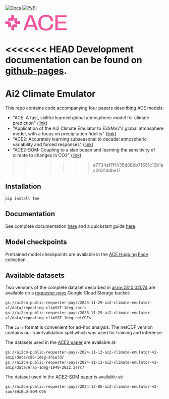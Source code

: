 [![Docs](https://readthedocs.org/projects/ai2-climate-emulator/badge/?version=latest)](https://ai2-climate-emulator.readthedocs.io/en/latest/)
[![PyPI](https://img.shields.io/pypi/v/fme.svg)](https://pypi.org/project/fme/)

<img src="ACE-logo.png" alt="Logo for the ACE Project" style="width: auto; height: 50px;">

<<<<<<< HEAD
Development documentation can be found on [github-pages](https://ai2cm.github.io/full-model/index.html).
=======
# Ai2 Climate Emulator
This repo contains code accompanying four papers describing ACE models:
- "ACE: A fast, skillful learned global atmospheric model for climate prediction" ([link](https://arxiv.org/abs/2310.02074))
- "Application of the Ai2 Climate Emulator to E3SMv2's global atmosphere model, with a focus on precipitation fidelity" ([link](https://agupubs.onlinelibrary.wiley.com/doi/full/10.1029/2024JH000136))
- "ACE2: Accurately learning subseasonal to decadal atmospheric variability and forced responses" ([link](https://arxiv.org/abs/2411.11268))
- "ACE2-SOM: Coupling to a slab ocean and learning the sensitivity of climate to changes in CO2" ([link](https://arxiv.org/abs/2412.04418))
>>>>>>> a7734af7f1435d88bb71651c10b1ac2031ddbe17

## Installation

```
pip install fme
```

## Documentation

See complete documentation [here](https://ai2-climate-emulator.readthedocs.io/en/latest/) and a quickstart guide [here](https://ai2-climate-emulator.readthedocs.io/en/latest/quickstart.html).

## Model checkpoints

Pretrained model checkpoints are available in the [ACE Hugging Face](https://huggingface.co/collections/allenai/ace-67327d822f0f0d8e0e5e6ca4) collection.

## Available datasets
Two versions of the complete dataset described in [arxiv:2310.02074](https://arxiv.org/abs/2310.02074)
are available on a [requester pays](https://cloud.google.com/storage/docs/requester-pays) Google Cloud Storage bucket:
```
gs://ai2cm-public-requester-pays/2023-11-29-ai2-climate-emulator-v1/data/repeating-climSST-1deg-zarrs
gs://ai2cm-public-requester-pays/2023-11-29-ai2-climate-emulator-v1/data/repeating-climSST-1deg-netCDFs
```
The `zarr` format is convenient for ad-hoc analysis. The netCDF version contains our
train/validation split which was used for training and inference.

The datasets used in the [ACE2 paper](https://arxiv.org/abs/2411.11268) are available at:
```
gs://ai2cm-public-requester-pays/2024-11-13-ai2-climate-emulator-v2-amip/data/c96-1deg-shield/
gs://ai2cm-public-requester-pays/2024-11-13-ai2-climate-emulator-v2-amip/data/era5-1deg-1940-2022.zarr/
```

The dataset used in the [ACE2-SOM paper](https://arxiv.org/abs/2412.04418) is available at:
```
gs://ai2cm-public-requester-pays/2024-12-05-ai2-climate-emulator-v2-som/SHiELD-SOM-C96
```
